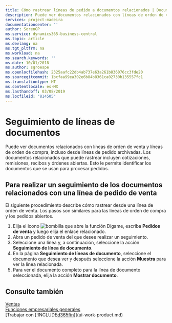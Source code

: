 ```yaml
---
title: Cómo rastrear líneas de pedido a documentos relacionados | Documentos de Microsoft
description: Puede ver documentos relacionados con líneas de orden de venta y líneas de orden de compra, incluso desde líneas de pedido archivadas. Los documentos relacionados que puede rastrear incluyen cotizaciones, remisiones, recibos y órdenes abiertas. Esto le permite identificar los documentos que se usan para procesar pedidos.
services: project-madeira
documentationcenter: ''
author: SorenGP
ms.service: dynamics365-business-central
ms.topic: article
ms.devlang: na
ms.tgt_pltfrm: na
ms.workload: na
ms.search.keywords: ''
ms.date: 10/01/2018
ms.author: sgroespe
ms.openlocfilehash: 2325aafc22db4ab737e63a261b836076cc3fde20
ms.sourcegitcommit: 1bcfaa99ea302e6b84b8361ca02730b135557fc1
ms.translationtype: HT
ms.contentlocale: es-MX
ms.lasthandoff: 03/08/2019
ms.locfileid: "814505"
---
```

# <a name="track-document-lines"></a>Seguimiento de líneas de documentos
Puede ver documentos relacionados con líneas de orden de venta y líneas de orden de compra, incluso desde líneas de pedido archivadas. Los documentos relacionados que puede rastrear incluyen cotizaciones, remisiones, recibos y órdenes abiertas. Esto le permite identificar los documentos que se usan para procesar pedidos.  

## <a name="to-track-documents-related-to-a-sales-order-line"></a>Para realizar un seguimiento de los documentos relacionados con una línea de pedido de venta
El siguiente procedimiento describe cómo rastrear desde una línea de orden de venta. Los pasos son similares para las líneas de orden de compra y los pedidos abiertos.

1.  Elija el icono ![bombilla que abre la función Dígame](media/ui-search/search_small.png "Dígame que desea hacer"), escriba **Pedidos de venta** y luego elija el enlace relacionado.  
2.  Abra un pedido de venta del que desee realizar un seguimiento.  
3.  Seleccione una línea y, a continuación, seleccione la acción **Seguimiento de línea de documento**.
4. En la página **Seguimiento de líneas de documento**, seleccione el documento que desea ver y después seleccione la acción **Muestra** para ver la línea relacionada.
5. Para ver el documento completo para la línea de documento seleccionada, elija la acción **Mostrar documento**.

## <a name="see-also"></a>Consulte también
[Ventas](sales-manage-sales.md)  
[Funciones empresariales generales](ui-across-business-areas.md)  
[Trabajar con [!INCLUDE[d365fin](includes/d365fin_md.md)]](ui-work-product.md)
